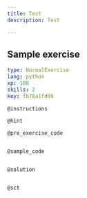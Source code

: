 ```yaml
---
title: Test
description: Test

---
```

## Sample exercise

```yaml
type: NormalExercise
lang: python
xp: 100
skills: 2
key: fb78a1fd08
```


`@instructions`

`@hint`

`@pre_exercise_code`
```{python}

```

`@sample_code`
```{python}

```

`@solution`
```{python}

```

`@sct`
```{python}

```
